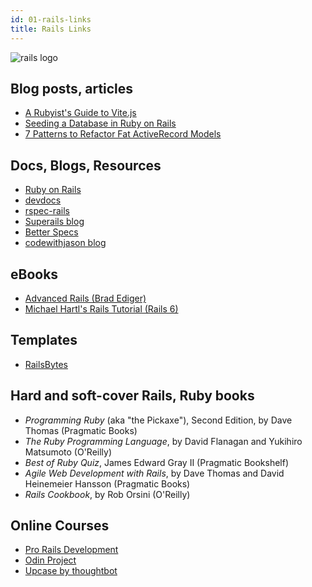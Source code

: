 ```yaml
---
id: 01-rails-links
title: Rails Links
---
```

![rails logo](https://upload.wikimedia.org/wikipedia/commons/thumb/6/62/Ruby_On_Rails_Logo.svg/320px-Ruby_On_Rails_Logo.svg.png)

## Blog posts, articles
- [A Rubyist's Guide to Vite.js](https://maximomussini.com/posts/a-rubyist-guide-to-vite-js#getting-started)
- [Seeding a Database in Ruby on Rails](https://ninjadevel.com/seeding-database-ruby-on-rails/)
- [7 Patterns to Refactor Fat ActiveRecord Models](https://web.archive.org/web/20121019225528/http://blog.codeclimate.com/blog/2012/10/17/7-ways-to-decompose-fat-activerecord-models/)

## Docs, Blogs, Resources
- [Ruby on Rails](https://rubyonrails.org/)
- [devdocs](https://devdocs.io/rails~7.0/)
- [rspec-rails](https://github.com/rspec/rspec-rails)
- [Superails blog](https://blog.corsego.com/)
- [Better Specs](https://www.betterspecs.org/)
- [codewithjason blog](https://www.codewithjason.com/articles/)

## eBooks
- [Advanced Rails (Brad Ediger)](https://theswissbay.ch/pdf/Gentoomen%20Library/Programming/Ruby/O%27Reilly%20Advanced%20Rails.pdf)
- [Michael Hartl's Rails Tutorial (Rails 6)](https://edu.anarcho-copy.org/Programming%20Languages/Ruby/ruby-rails-tutorial-learn-web-development-6th.pdf)

## Templates
- [RailsBytes](https://railsbytes.com/)

## Hard and soft-cover Rails, Ruby books
- _Programming Ruby_ (aka "the Pickaxe"), Second Edition, by Dave Thomas (Pragmatic Books)
- _The Ruby Programming Language_, by David Flanagan and Yukihiro Matsumoto (O'Reilly)
- _Best of Ruby Quiz_, James Edward Gray II (Pragmatic Bookshelf)
- _Agile Web Development with Rails_, by Dave Thomas and David Heinemeier Hansson (Pragmatic Books)
- _Rails Cookbook_, by Rob Orsini (O'Reilly)

## Online Courses
- [Pro Rails Development](https://devcamp.com/trails/professional-rails-development-course)
- [Odin Project](https://theodinproject.com/)
- [Upcase by thoughtbot](https://thoughtbot.com/upcase/practice)
